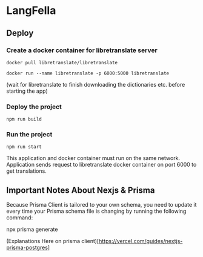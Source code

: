 # LangFella

## Deploy

### Create a docker container for libretranslate server

`docker pull libretranslate/libretranslate`

`docker run --name libretranslate -p 6000:5000 libretranslate`

(wait for libretranslate to finish downloading the dictionaries etc. before starting the app)

### Deploy the project

`npm run build`

### Run the project

`npm run start`

This application and docker container must run on the same network.
Application sends request to libretranslate docker container on port 6000 to get translations.

## Important Notes About Nexjs & Prisma

Because Prisma Client is tailored to your own schema, you need to update it every time your Prisma schema file is changing by running the following command:

npx prisma generate

(Explanations Here on prisma client)[https://vercel.com/guides/nextjs-prisma-postgres]
